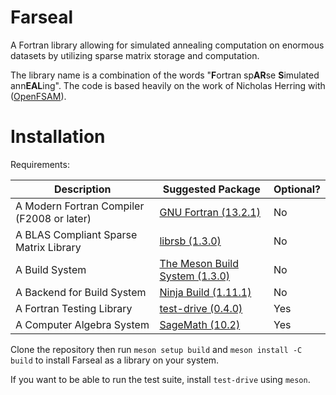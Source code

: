 # Farseal

A Fortran library allowing for simulated annealing computation on enormous datasets by utilizing sparse matrix storage and computation. 

The library name is a combination of the words "**F**ortran sp**AR**se **S**imulated ann**EAL**ing". The code is based heavily on the work of Nicholas Herring with ([OpenFSAM](https://github.com/nfherrin/OpenFSAM)).

# Installation

Requirements:

Description | Suggested Package | Optional?
--- | --- | ---
A Modern Fortran Compiler (F2008 or later) | [GNU Fortran (13.2.1)](https://gcc.gnu.org/fortran/) | No
A BLAS Compliant Sparse Matrix Library | [librsb (1.3.0)](https://librsb.sourceforge.net/) | No
A Build System | [The Meson Build System (1.3.0)](https://mesonbuild.com/) | No
A Backend for Build System | [Ninja Build (1.11.1)](https://ninja-build.org/) | No
A Fortran Testing Library | [test-drive (0.4.0)](https://github.com/fortran-lang/test-drive) | Yes
A Computer Algebra System | [SageMath (10.2)](https://www.sagemath.org/) | Yes

Clone the repository then run `meson setup build` and `meson install -C build` to install Farseal as a library on your system.

If you want to be able to run the test suite, install `test-drive` using `meson`.
